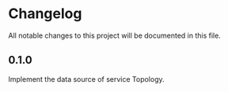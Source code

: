 # Changelog

All notable changes to this project will be documented in this file.

## 0.1.0

Implement the data source of service Topology.
